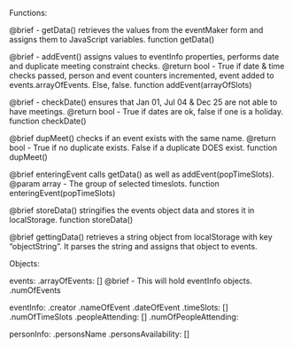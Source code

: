 Functions:

@brief - getData() retrieves the values from the eventMaker form and assigns them to JavaScript variables.
function getData()

@brief - addEvent() assigns values to eventInfo properties, performs date and duplicate meeting constraint checks.
@return bool - True if date & time checks passed, person and event counters incremented, event added to events.arrayOfEvents. Else, false.
function addEvent(arrayOfSlots)

@brief - checkDate() ensures that Jan 01, Jul 04 & Dec 25 are not able to have meetings.
@return bool - True if dates are ok, false if one is a holiday.
function checkDate()

@brief dupMeet() checks if an event exists with the same name.
@return bool - True if no duplicate exists. False if a duplicate DOES exist.
function dupMeet()

@brief enteringEvent calls getData() as well as addEvent(popTimeSlots).
@param array - The group of selected timeslots.
function enteringEvent(popTimeSlots)

@brief storeData() stringifies the events object data and stores it in localStorage.
function storeData()

@brief gettingData() retrieves a string object from localStorage with key “objectString”. It parses the string and assigns that object to events.

Objects:

events:
	.arrayOfEvents: [] @brief - This will hold eventInfo objects.
	.numOfEvents

eventInfo:
	.creator
	.nameOfEvent
	.dateOfEvent
	.timeSlots: []
	.numOfTimeSlots
	.peopleAttending: []
	.numOfPeopleAttending:

personInfo:
	.personsName
	.personsAvailability: []
